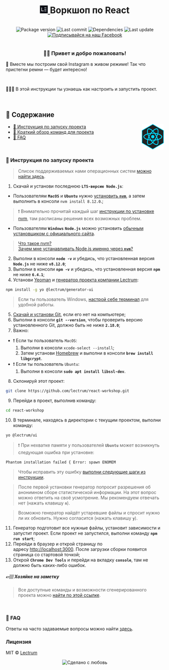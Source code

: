 <h1 align="center">
    <a href="https://lectrum.io" target="_blank" rel="noopener noreferrer">
        <img src="./static/favicon/favicon-woodsmoke.svg" alt="Lectrum favicon" width="25" />
    </a>
    Воркшоп по React
</h1>
<br>

<div align="center">
    <!-- Package version -->
    <img src="https://img.shields.io/github/package-json/v/lectrum/react-workshop.svg?longCache=true&style=flat-square"
        alt="Package version" />
    <!-- Last commit -->
    <img src="https://img.shields.io/github/last-commit/lectrum/react-workshop.svg?longCache=true&style=flat-square" alt="Last commit"
    />
    <!-- Dependencies -->
    <img src="https://img.shields.io/badge/dependencies-up%20to%20date-brightgreen.svg?longCache=true&style=flat-square" alt="Dependencies"
    />
    <!-- Contributors welcome -->
    <img src="https://img.shields.io/badge/contributions-welcome-orange.svg?longCache=true&style=flat-square" alt="Last update"
    />
</div>
<div align="center">
    <!-- Наш Facebook -->
    <a href="https://www.facebook.com/lectrum">
        <img src="https://img.shields.io/badge/%D0%9F%D0%BE%D0%B4%D0%BF%D0%B8%D1%81%D1%8B%D0%B2%D0%B0%D0%B9%D1%81%D1%8F%20%D0%BD%D0%B0%20%D0%BD%D0%B0%D1%88-Facebook-blue.svg?longCache=true&style=for-the-badge&link=https://www.facebook.com/lectrum"
            alt="Подписывайся на наш Facebook" />
    </a>
</div>
<br>

<h3 align="center">
    👋🏼 Привет и добро пожаловать!
</h3>
<p>
    📸 Вместе мы построим свой Instagram в живом режиме! Так что пристегни ремни — будет интересно!
</p>
<br>
<p>
    👨🏼‍🔬 В этой инструкции ты узнаешь как настроить и запустить проект.
</p>
<br>

## 📜 Содержание

<img align="right" width="70" src="./static/logos/react.png">

-   [🚀 Инструкция по запуску проекта](#-Инструкция-по-запуску-проекта)
-   [🤖 Краткий обзор команд для проекта](#-Краткий-обзор-команд-для-проекта)
-   [🤔 FAQ](#-faq)
<br>

### 🚀 Инструкция по запуску проекта

> Список поддерживаемых нами операционных систем [можно найти здесь](https://github.com/Lectrum/FAQ#%D0%9A%D0%B0%D0%BA%D0%B8%D0%B5-%D0%BE%D0%BF%D0%B5%D1%80%D0%B0%D1%86%D0%B8%D0%BE%D0%BD%D0%BD%D1%8B%D0%B5-%D1%81%D0%B8%D1%81%D1%82%D0%B5%D0%BC%D1%8B-%D0%BF%D0%BE%D0%B4%D0%B4%D0%B5%D1%80%D0%B6%D0%B8%D0%B2%D0%B0%D1%8E%D1%82%D1%81%D1%8F-%D0%BE%D0%B1%D1%83%D1%87%D0%B0%D1%8E%D1%89%D0%B8%D0%BC%D0%B8-%D0%BF%D1%80%D0%BE%D0%B5%D0%BA%D1%82%D0%B0%D0%BC%D0%B8-%D0%BA%D0%BE%D0%BC%D0%BF%D0%B0%D0%BD%D0%B8%D0%B8-lectrum).

1. Скачай и установи последнюю **`LTS-версию Node.js`**:
+ Пользователям **`MacOS`** и **`Ubuntu`** нужно [установить **`nvm`**](https://github.com/creationix/nvm#installation), а затем выполнить в консоли `nvm install 8.12.0`.\;
> ❗️ Внимательно прочитай каждый шаг [инструкции по установке nvm](https://github.com/creationix/nvm#installation), там расписаны решения всех возможных проблем.
+ Пользователям **`Windows`** **`Node.js`** можно установить [обычным установщиком с официального сайта](https://nodejs.org/en/).
> [Что такое nvm?](https://github.com/Lectrum/FAQ#%D0%A7%D1%82%D0%BE-%D1%82%D0%B0%D0%BA%D0%BE%D0%B5-nvm)\
[Зачем мне устанавливать Node.js именно через **`nvm`**?](https://github.com/Lectrum/FAQ#%D0%97%D0%B0%D1%87%D0%B5%D0%BC-%D0%BC%D0%BD%D0%B5-%D1%83%D1%81%D1%82%D0%B0%D0%BD%D0%B0%D0%B2%D0%BB%D0%B8%D0%B2%D0%B0%D1%82%D1%8C-nodejs-%D0%B8%D0%BC%D0%B5%D0%BD%D0%BD%D0%BE-%D1%87%D0%B5%D1%80%D0%B5%D0%B7-nvm)
2. Выполни в консоли **`node -v`** и убедись, что установленная версия **`Node.js`** не ниже **`v8.12.0`**;
3. Выполни в консоли **`npm -v`** и убедись, что установленная версия **`npm`** не ниже **`6.4.1`**;
4. Установи [Yeoman](https://github.com/Lectrum/FAQ#%D0%A7%D1%82%D0%BE-%D1%82%D0%B0%D0%BA%D0%BE%D0%B5-yeoman) и
[генератор проекта компании Lectrum](https://github.com/Lectrum/generator-ui):

```bash
npm install -g yo @lectrum/generator-ui
```

> Если ты пользователь Windows, [настрой себе терминал](https://github.com/Lectrum/FAQ#%D0%AF-%D0%BF%D0%BE%D0%BB%D1%8C%D0%B7%D0%BE%D0%B2%D0%B0%D1%82%D0%B5%D0%BB%D1%8C-windows-%D0%9A%D0%B0%D0%BA-%D0%BD%D0%B0%D1%81%D1%82%D1%80%D0%BE%D0%B8%D1%82%D1%8C-%D1%82%D0%B5%D1%80%D0%BC%D0%B8%D0%BD%D0%B0%D0%BB-%D0%B4%D0%BB%D1%8F-%D1%83%D0%B4%D0%BE%D0%B1%D0%BD%D0%BE%D0%B9-%D1%80%D0%B0%D0%B1%D0%BE%D1%82%D1%8B)
для удобной работы.

5. [Скачай и установи Git](https://git-scm.com/downloads), если его нет на компьютере;
6. Выполни в консоли **`git --version`**, чтобы проверить версию установленного Git, должно быть не ниже **`2.18.0`**;
7. Важно:
+ ❗️ Если ты пользователь `MacOS`:
    1. Выполни в консоли `xcode-select --install`;
    2. Затем установи [Homebrew](https://brew.sh/) и выполни в консоли **`brew install libgcrypt`**.
+ ❗️ Если ты пользователь `Ubuntu`:
    1. Выполни в консоли **`sudo apt install libssl-dev`**.
8. Склонируй этот проект:

```bash
git clone https://github.com/lectrum/react-workshop.git
```

9. Перейди в проект, выполнив команду:

```bash
cd react-workshop
```

10. В терминале, находясь в директории с текущим проектом, выполни команду:

```bash
yo @lectrum/ui
```
> ❗️ При нехватке памяти у пользователей **`Ubuntu`** может возникнуть следующая ошибка при установке:

```bash
Phantom installation failed { Error: spawn ENOMEM
```

> Чтобы исправить эту ошибку [выполни следующие шаги из инструкции](https://github.com/Lectrum/FAQ#%D0%9A%D0%B0%D0%BA-%D0%B8%D1%81%D0%BF%D1%80%D0%B0%D0%B2%D0%B8%D1%82%D1%8C-%D0%BE%D1%88%D0%B8%D0%B1%D0%BA%D1%83-%D1%81%D0%B2%D1%8F%D0%B7%D0%B0%D0%BD%D0%BD%D1%83%D1%8E-%D1%81-%D0%BD%D0%B5%D1%85%D0%B2%D0%B0%D1%82%D0%BA%D0%BE%D0%B9-%D0%BF%D0%B0%D0%BC%D1%8F%D1%82%D0%B8-%D0%BF%D1%80%D0%B8-%D1%83%D1%81%D1%82%D0%B0%D0%BD%D0%BE%D0%B2%D0%BA%D0%B5-phantomjs-%D0%B4%D0%BB%D1%8F-%D0%BF%D0%BE%D0%BB%D1%8C%D0%B7%D0%BE%D0%B2%D0%B0%D1%82%D0%B5%D0%BB%D0%B5%D0%B9-ubuntu).

> После первой установки генератор попросит разрешения об анонимном сборе статистической информации. На этот вопрос можно ответить на своё усмотрение. Мы рекомендуем отвечать нет (нажать клавишу **`n`**).

> Возможно генератор найдёт устаревшие файлы и спросит нужно ли их обновить. Нужно согласится (нажать клавишу **`y`**).

11. Генератор подготовит все нужные файлы, установит зависимости и запустит проект. Если проект не запустился, выполни
команду **`npm run start`**;
12. Перейди в браузер и открой страницу по адресу [http://localhost:3000](http://localhost:3000/). После загрузки сборки
появится страница со стартовой точкой;
13. Открой **`Chrome Dev Tools`** и перейди на вкладку **`console`**, там не должно быть каких-либо ошибок.

##### 👉🏼 Хозяйке на заметку
> Все доступные команды и возможности сгенерированного проекта можно [найти по этой ссылке](https://github.com/Lectrum/generator-ui#-%D0%9A%D1%80%D0%B0%D1%82%D0%BA%D0%B8%D0%B9-%D0%BE%D0%B1%D0%B7%D0%BE%D1%80-%D0%BA%D0%BE%D0%BC%D0%B0%D0%BD%D0%B4-%D0%B4%D0%BB%D1%8F-%D1%81%D0%B3%D0%B5%D0%BD%D0%B5%D1%80%D0%B8%D1%80%D0%BE%D0%B2%D0%B0%D0%BD%D0%BD%D0%BE%D0%B3%D0%BE-%D0%BF%D1%80%D0%BE%D0%B5%D0%BA%D1%82%D0%B0).
<br>

### 🤔 FAQ

Ответы на часто задаваемые вопросы можно найти [здесь](https://github.com/Lectrum/FAQ#-faq).
<br>

### Лицензия

MIT © [Lectrum](https://lectrum.io)

<div align="center">
  <!-- Сделано с любовь -->
    <img src="https://img.shields.io/badge/%D0%A1%D0%B4%D0%B5%D0%BB%D0%B0%D0%BD%D0%BE%20%D1%81-%F0%9F%96%A4-red.svg?longCache=true&style=for-the-badge&colorA=000&colorB=fedcba"
      alt="Сделано с любовь" />
</div>
